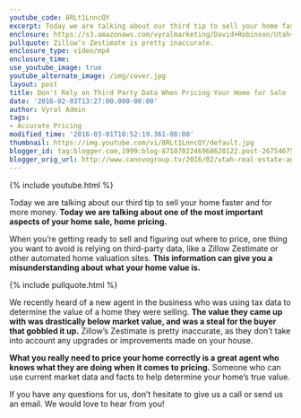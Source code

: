 ```yaml
---
youtube_code: 8RLt1LnncQY
excerpt: Today we are talking about our third tip to sell your home faster and for more money. Today we are talking about one of the most important aspects of your home sale, home pricing.
enclosure: https://s3.amazonaws.com/vyralmarketing/David+Robinson/Utah+Real+Estate+Agent+Don%27t+rely+on+Third+Party+Data+when+Pricing+Your+Home+for+Sale.mp4
pullquote: Zillow’s Zestimate is pretty inaccurate.
enclosure_type: video/mp4
enclosure_time:
use_youtube_image: true
youtube_alternate_image: /img/cover.jpg
layout: post
title: Don't Rely on Third Party Data When Pricing Your Home for Sale
date: '2016-02-03T13:27:00.000-08:00'
author: Vyral Admin
tags:
- Accurate Pricing
modified_time: '2016-03-01T10:52:19.361-08:00'
thumbnail: https://img.youtube.com/vi/8RLt1LnncQY/default.jpg
blogger_id: tag:blogger.com,1999:blog-8710702246968620122.post-2675467561321301386
blogger_orig_url: http://www.canovogroup.tv/2016/02/utah-real-estate-agent-dont-rely-on.html
---
```

{% include youtube.html %}

Today we are talking about our third tip to sell your home faster and for more money. **Today we are talking about one of the most important aspects of your home sale, home pricing.**

When you’re getting ready to sell and figuring out where to price, one thing you want to avoid is relying on third-party data, like a Zillow Zestimate or other automated home valuation sites. **This information can give you a misunderstanding about what your home value is.**

{% include pullquote.html %}

We recently heard of a new agent in the business who was using tax data to determine the value of a home they were selling. **The value they came up with was drastically below market value, and was a steal for the buyer that gobbled it up.** Zillow’s Zestimate is pretty inaccurate, as they don’t take into account any upgrades or improvements made on your house.

**What you really need to price your home correctly is a great agent who knows what they are doing when it comes to pricing.** Someone who can use current market data and facts to help determine your home’s true value.

If you have any questions for us, don’t hesitate to give us a call or send us an email. We would love to hear from you!
